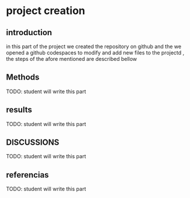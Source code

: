 # project creation

## introduction 
in this part of the project we created the repository on github and the we opened a github codespaces to modify and add new files to the projectd , the steps of the afore mentioned are described bellow 

## Methods 
TODO: student will write this part 

## results 
TODO: student will write this part 

## DISCUSSIONS 
TODO: student will write this part 

## referencias 
TODO: student will write this part 
